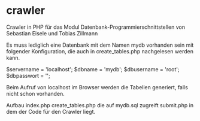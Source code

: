 # crawler
Crawler in PHP für das Modul Datenbank-Programmierschnittstellen
von Sebastian Eisele und Tobias Zillmann

Es muss lediglich eine Datenbank mit dem Namen mydb vorhanden sein mit folgender Konfiguration, die auch in create_tables.php nachgelesen werden kann.

$servername = 'localhost';
$dbname = 'mydb';
$dbusername = 'root';
$dbpasswort = '';

Beim Aufruf von localhost im Browser werden die Tabellen generiert, falls nicht schon vorhanden.

Aufbau
index.php
create_tables.php die auf mydb.sql zugreift
submit.php in dem der Code für den Crawler liegt.
